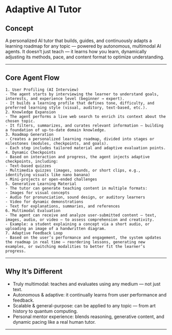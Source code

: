 # Adaptive AI Tutor

## Concept

A personalized AI tutor that builds, guides, and continuously adapts a learning roadmap for any topic — powered by autonomous, multimodal AI agents.
It doesn’t just teach — it learns how you learn, dynamically adjusting its methods, pace, and content format to optimize understanding.

---

## Core Agent Flow

    1. User Profiling (AI Interview)
    - The agent starts by interviewing the learner to understand goals, interests, and experience level (beginner → expert).
    - It builds a learning profile that defines tone, difficulty, and preferred learning style (visual, auditory, text-based, etc.).
    2. Knowledge Expansion
    - The agent performs a live web search to enrich its context about the chosen topic.
    - It filters, summarizes, and curates relevant information — building a foundation of up-to-date domain knowledge.
    3. Roadmap Generation
    - Creates a personalized learning roadmap, divided into stages or milestones (modules, checkpoints, and goals).
    - Each step includes tailored material and adaptive evaluation points.
    4. Dynamic Checkpoints
    - Based on interaction and progress, the agent injects adaptive checkpoints, including:
    - Text-based quizzes
    - Multimedia quizzes (images, sounds, or short clips, e.g., identifying visuals like nano banana)
    - Mini-projects or open-ended challenges
    5. Generative Learning Material
    - The tutor can generate teaching content in multiple formats:
    - Images for visual concepts
    - Audio for pronunciation, sound design, or auditory learners
    - Video for dynamic demonstrations
    - Text for explanations, summaries, and references
    6. Multimodal Evaluation
    - The agent can receive and analyze user-submitted content — text, images, audio, or video — to assess comprehension and creativity.
    - Example: a student explaining a concept via a short audio, or uploading an image of a handwritten diagram.
    7. Adaptive Feedback Loop
    - Based on the user’s performance and engagement, the system updates the roadmap in real time — reordering lessons, generating new examples, or switching modalities to better fit the learner’s progress.

---

## Why It’s Different

- Truly multimodal: teaches and evaluates using any medium — not just text.
- Autonomous & adaptive: it continually learns from user performance and feedback.
- Scalable & general-purpose: can be applied to any topic — from art history to quantum computing.
- Personal mentor experience: blends reasoning, generative content, and dynamic pacing like a real human tutor.

---
